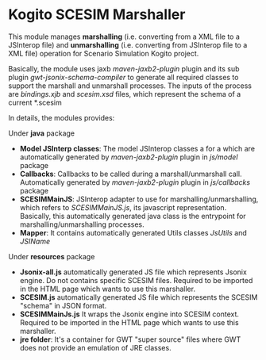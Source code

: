 Kogito SCESIM Marshaller
==========================
This module manages **marshalling** (i.e. converting from a XML file to a JSInterop file) 
and **unmarshalling** (i.e. converting from JSInterop file to a XML file) operation for Scenario Simulation
Kogito project. 

Basically, the module uses jaxb _maven-jaxb2-plugin_ plugin and its sub plugin _gwt-jsonix-schema-compiler_ 
to generate all required classes to support the marshall and unmarshall processes. The inputs of the process are
_bindings.xjb_ and _scesim.xsd_ files, which represent the schema of a current *.scesim

In details, the modules provides:

Under **java** package

* **Model JSInterp classes**: The model JSInterop classes a for a which are automatically generated by 
_maven-jaxb2-plugin_ plugin in _js/model_ package
* **Callbacks**: Callbacks to be called during a marshall/unmarshall call. Automatically generated by 
_maven-jaxb2-plugin_ plugin in _js/callbacks_ package
* **SCESIMMainJS**: JSInterop adapter to use for marshalling/unmarshalling, which refers to _SCESIMMainJS.js_, 
its javascript representation. Basically, this automatically generated java class is the entrypoint 
for marshalling/unmarshalling processes.
* **Mapper**: It contains automatically generated Utils classes _JsUtils_ and _JSIName_ 

Under **resources** package

* **Jsonix-all.js** automatically generated JS file which represents Jsonix engine. Do not contains specific 
SCESIM files. Required to be imported in the HTML page which wants to use this marshaller.
* **SCESIM.js** automatically generated JS file which represents the SCESIM "schema" in JSON format.
* **SCESIMMainJs.js** It wraps the Jsonix engine into SCESIM context. 
Required to be imported in the HTML page which wants to use this marshaller.
* **jre folder**: It's a container for GWT "super source" files where GWT does not provide an emulation of JRE classes.
